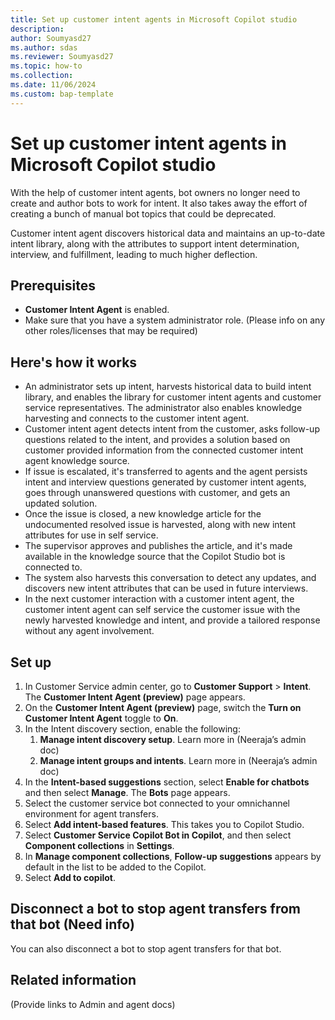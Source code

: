 ```yaml
---
title: Set up customer intent agents in Microsoft Copilot studio
description:
author: Soumyasd27
ms.author: sdas
ms.reviewer: Soumyasd27
ms.topic: how-to
ms.collection:
ms.date: 11/06/2024
ms.custom: bap-template
---
```



# Set up customer intent agents in Microsoft Copilot studio

With the help of customer intent agents, bot owners no longer need to create and author bots to work for intent. It also takes away the effort of creating a bunch of manual bot topics that could be deprecated.

Customer intent agent discovers historical data and maintains an up-to-date intent library, along with the attributes to support intent determination, interview, and fulfillment, leading to much higher deflection.

## Prerequisites

- **Customer Intent Agent** is enabled.
- Make sure that you have a system administrator role. (Please info on any other roles/licenses that may be required)

## Here's how it works

- An administrator sets up intent, harvests historical data to build intent library, and enables the library for customer intent agents and customer service representatives. The administrator also enables knowledge harvesting and connects to the customer intent agent.
- Customer intent agent detects intent from the customer, asks follow-up questions related to the intent, and provides a solution based on customer provided information from the connected customer intent agent knowledge source.
- If issue is escalated, it's transferred to agents and the agent persists intent and interview questions generated by customer intent agents, goes through unanswered questions with customer, and gets an updated solution.
- Once the issue is closed, a new knowledge article for the undocumented resolved issue is harvested, along with new intent attributes for use in self service.
- The supervisor approves and publishes the article, and it's made available in the knowledge source that the Copilot Studio bot is connected to.
- The system also harvests this conversation to detect any updates, and discovers new intent attributes that can be used in future interviews.
- In the next customer interaction with a customer intent agent, the customer intent agent can self service the customer issue with the newly harvested knowledge and intent, and provide a tailored response without any agent involvement.

## Set up

1.	In Customer Service admin center, go to **Customer Support** > **Intent**. The **Customer Intent Agent (preview)** page appears.
1.	On the **Customer Intent Agent (preview)** page, switch the **Turn on Customer Intent Agent** toggle to **On**.
1.	In the Intent discovery section, enable the following:
    1.	**Manage intent discovery setup**. Learn more in (Neeraja’s admin doc)
    1.	**Manage intent groups and intents**. Learn more in (Neeraja’s admin doc)	
1.	In the **Intent-based suggestions** section, select **Enable for chatbots** and then select **Manage**. The **Bots** page appears.
1.	Select the customer service bot connected to your omnichannel environment for agent transfers.
1.	Select **Add intent-based features**. This takes you to Copilot Studio.
1.	Select **Customer Service Copilot Bot in Copilot**, and then select **Component collections** in **Settings**.
1.	In **Manage component collections**, **Follow-up suggestions** appears by default in the list to be added to the Copilot.
1.	Select **Add to copilot**. 

## Disconnect a bot to stop agent transfers from that bot (Need info)

You can also disconnect a bot to stop agent transfers for that bot.

## Related information

(Provide links to Admin and agent docs)
